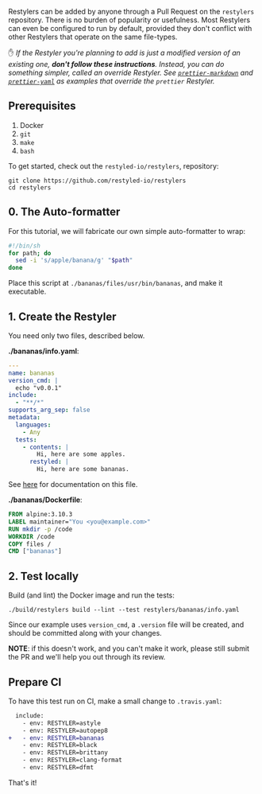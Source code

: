 Restylers can be added by anyone through a Pull Request on the `restylers`
repository. There is no burden of popularity or usefulness. Most Restylers can
even be configured to run by default, provided they don't conflict with other
Restylers that operate on the same file-types.

:hand: *If the Restyler you're planning to add is just a modified version of an existing one, **don't follow these instructions**. Instead, you can do something simpler, called an *override* Restyler. See [`prettier-markdown`](https://github.com/restyled-io/restylers/blob/master/prettier-markdown/info.yaml) and [`prettier-yaml`](https://github.com/restyled-io/restylers/blob/master/prettier-yaml/info.yaml) as examples that override the `prettier` Restyler.*

## Prerequisites

1. Docker
1. `git`
1. `make`
1. `bash`

To get started, check out the `restyled-io/restylers`, repository:

```console
git clone https://github.com/restyled-io/restylers
cd restylers
```

## 0. The Auto-formatter

For this tutorial, we will fabricate our own simple auto-formatter to wrap:

```sh
#!/bin/sh
for path; do
  sed -i 's/apple/banana/g' "$path"
done
```

Place this script at `./bananas/files/usr/bin/bananas`, and make it executable.

## 1. Create the Restyler

You need only two files, described below.

**./bananas/info.yaml**:

```yaml
---
name: bananas
version_cmd: |
  echo "v0.0.1"
include:
  - "**/*"
supports_arg_sep: false
metadata:
  languages:
    - Any
  tests:
    - contents: |
        Hi, here are some apples.
      restyled: |
        Hi, here are some bananas.
```

See [here](https://github.com/restyled-io/restyled.io/wiki/Restyler-Info-Yaml) for documentation on this file.

**./bananas/Dockerfile**:

```dockerfile
FROM alpine:3.10.3
LABEL maintainer="You <you@example.com>"
RUN mkdir -p /code
WORKDIR /code
COPY files /
CMD ["bananas"]
```

## 2. Test locally

Build (and lint) the Docker image and run the tests:

```console
./build/restylers build --lint --test restylers/bananas/info.yaml
```

Since our example uses `version_cmd`, a `.version` file will be created, and should
be committed along with your changes.

**NOTE**: if this doesn't work, and you can't make it work, please still submit
the PR and we'll help you out through its review.

## Prepare CI

To have this test run on CI, make a small change to `.travis.yaml`:

```diff
  include:
    - env: RESTYLER=astyle
    - env: RESTYLER=autopep8
+   - env: RESTYLER=bananas
    - env: RESTYLER=black
    - env: RESTYLER=brittany
    - env: RESTYLER=clang-format
    - env: RESTYLER=dfmt
```

That's it!
